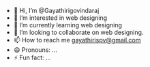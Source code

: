 - 👋 Hi, I’m @Gayathirigovindaraj
- 👀 I’m interested in web designing
- 🌱 I’m currently learning web designing
- 💞️ I’m looking to collaborate on web designing.
- 📫 How to reach me gayathirispv@gmail.com
- 😄 Pronouns: ...
- ⚡ Fun fact: ...

<!---
Gayathirigovindaraj/Gayathirigovindaraj is a ✨ special ✨ repository because its `README.md` (this file) appears on your GitHub profile.
You can click the Preview link to take a look at your changes.
--->
